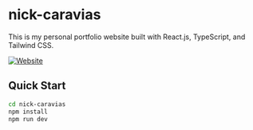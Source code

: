# nick-caravias

This is my personal portfolio website built with React.js, TypeScript, and Tailwind CSS.

[![Website](https://img.shields.io/website?url=https%3A%2F%2Fnickcaravias.github.io)](https://nickcaravias.github.io)

## Quick Start

```bash
cd nick-caravias
npm install
npm run dev